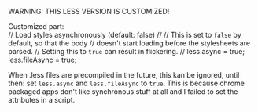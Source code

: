 WARNING: THIS LESS VERSION IS CUSTOMIZED!
  
Customized part:  
    // Load styles asynchronously (default: false)
    //
    // This is set to `false` by default, so that the body
    // doesn't start loading before the stylesheets are parsed.
    // Setting this to `true` can result in flickering.
    //
    less.async = true;
    less.fileAsync = true;  
	
When .less files are precompiled in the future, this kan be ignored, until then: set `less.async` and `less.fileAsync` to `true`. This is because chrome packaged apps don't like synchronous stuff at all and I failed to set the attributes in a script.